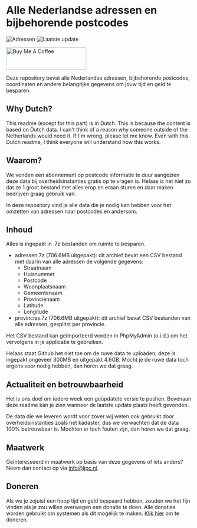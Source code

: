 # Alle Nederlandse adressen en bijbehorende postcodes

![Adressen](https://img.shields.io/badge/adressen-9.277.205-brightgreen) ![Laatste update](https://img.shields.io/badge/laatste%20update-08--05--2021-brightgreen)

<a href="https://www.buymeacoffee.com/Lars-" target="_blank"><img src="https://cdn.buymeacoffee.com/buttons/v2/default-orange.png" alt="Buy Me A Coffee" height="60" style="height: 60px !important;width: 217px !important;" ></a>

Deze repository bevat alle Nederlandse adressen, bijbehorende postcodes, coordinaten en andere belangrijke gegevens om
jouw tijd en geld te besparen.

## Why Dutch?

This readme (except for this part) is in Dutch. This is because the content is based on Dutch data. I can't think of a
reason why someone outside of the Netherlands would need it. If I'm wrong, please let me know. Even with this Dutch
readme, I think everyone will understand how this works.

## Waarom?

We vonden een abonnement op postcode informatie te duur aangezien deze data bij overheidsinstanties gratis op te vragen
is. Helaas is het niet zo dat ze 1 groot bestand met alles erop en eraan sturen en daar maken bedrijven graag gebruik
van.

In deze repository vind je alle data die je nodig kan hebben voor het omzetten van adressen naar postcodes en andersom.

## Inhoud

Alles is ingepakt in .7z bestanden om ruimte te besparen.

- adressen.7z (706.6MB uitgepakt): dit archief bevat een CSV bestand met daarin van alle adressen de volgende
  gegevens:
  - Straatnaam
  - Huisnummer
  - Postcode
  - Woonplaatsnaam
  - Gemeentenaam
  - Provincienaam
  - Latitude
  - Longitude
- provincies.7z (706.6MB uitgepakt): dit archief bevat CSV bestanden van alle adressen, gesplitst per
  provincie.

Het CSV bestand kan geïmporteerd worden in PhpMyAdmin (o.i.d.) om het vervolgens in je applicatie te gebruiken.

Helaas staat Github het niet toe om de ruwe data te uploaden, deze is ingepakt ongeveer 300MB en uitgepakt
4.6GB. Mocht je de ruwe data toch ergens voor nodig hebben, dan horen we dat graag.

## Actualiteit en betrouwbaarheid

Het is ons doel om iedere week een geüpdatete versie te pushen. Bovenaan deze readme kan je zien wanneer de laatste
update plaats heeft gevonden.

De data die we leveren wordt voor zover wij weten ook gebruikt door overheidsinstanties zoals het kadaster, dus we
verwachten dat de data 100% betrouwbaar is. Mochten er toch fouten zijn, dan horen we dat graag.

## Maatwerk

Geïnteresseerd in maatwerk op basis van deze gegevens of iets anders? Neem dan contact op
via [info@ljpc.nl](mailto:info@ljpc.nl?subject=Postcode%20repository).

## Doneren

Als we je zojuist een hoop tijd en geld bespaard hebben, zouden we het fijn vinden als je zou willen overwegen een
donatie te doen. Alle donaties worden gebruikt om systemen als dit mogelijk te
maken. [Klik hier](https://www.buymeacoffee.com/Lars-) om te doneren.